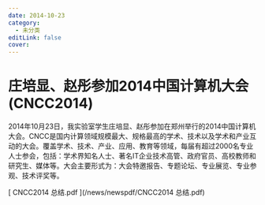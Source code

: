 ```yaml
---
date: 2014-10-23
category:
  - 未分类
editLink: false
cover: 
---
```



# 庄培显、赵彤参加2014中国计算机大会(CNCC2014)    

2014年10月23日，我实验室学生庄培显、赵彤参加在郑州举行的2014中国计算机大会。CNCC是国内计算领域规模最大、规格最高的学术、技术以及学术和产业互动的大会。覆盖学术、技术、产业、应用、教育等领域，每届有超过2000名专业人士参会，包括：学术界知名人士、著名IT企业技术高管、政府官员、高校教师和研究生、媒体等。大会主要形式为：大会特邀报告、专题论坛、专业展览、专业参观、技术评奖等。


<!-- more -->


[ CNCC2014 总结.pdf ](/news/newspdf/CNCC2014 总结.pdf)

